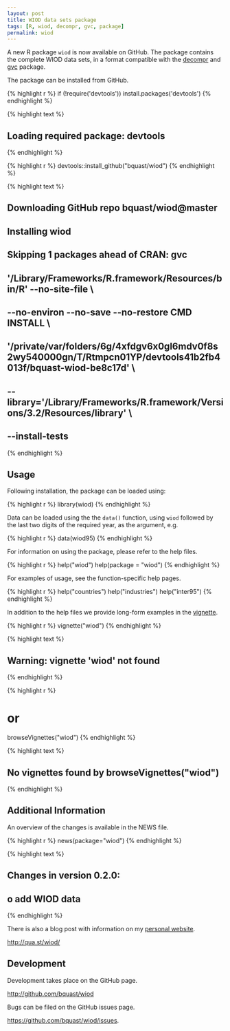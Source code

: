```yaml
---
layout: post
title: WIOD data sets package
tags: [R, wiod, decompr, gvc, package]
permalink: wiod
---
```


A new R package `wiod` is now available on GitHub. The package contains the complete WIOD data sets, in a format compatible with the [decompr](http://qua.st/decompr) and [gvc](http://qua.st/gvc) package.

The package can be installed from GitHub.


{% highlight r %}
if (!require('devtools')) install.packages('devtools')
{% endhighlight %}



{% highlight text %}
## Loading required package: devtools
{% endhighlight %}



{% highlight r %}
devtools::install_github("bquast/wiod")
{% endhighlight %}



{% highlight text %}
## Downloading GitHub repo bquast/wiod@master
## Installing wiod
## Skipping 1 packages ahead of CRAN: gvc
## '/Library/Frameworks/R.framework/Resources/bin/R' --no-site-file  \
##   --no-environ --no-save --no-restore CMD INSTALL  \
##   '/private/var/folders/6g/4xfdgv6x0gl6mdv0f8s2wy540000gn/T/Rtmpcn01YP/devtools41b2fb4013f/bquast-wiod-be8c17d'  \
##   --library='/Library/Frameworks/R.framework/Versions/3.2/Resources/library'  \
##   --install-tests
{% endhighlight %}

Usage
----------
Following installation, the package can be loaded using:


{% highlight r %}
library(wiod)
{% endhighlight %}

Data can be loaded using the the `data()` function, using `wiod` followed by the last two digits of the required year, as the argument, e.g.


{% highlight r %}
data(wiod95)
{% endhighlight %}

For information on using the package, please refer to the help files.


{% highlight r %}
help("wiod")
help(package = "wiod")
{% endhighlight %}
    
For examples of usage, see the function-specific help pages.



{% highlight r %}
help("countries")
help("industries")
help("inter95")
{% endhighlight %}

In addition to the help files we provide long-form examples in the [vignette](http://cran.r-project.org/web/packages/wiod/vignettes/wiod.html).


{% highlight r %}
vignette("wiod")
{% endhighlight %}



{% highlight text %}
## Warning: vignette 'wiod' not found
{% endhighlight %}



{% highlight r %}
# or
browseVignettes("wiod")
{% endhighlight %}



{% highlight text %}
## No vignettes found by browseVignettes("wiod")
{% endhighlight %}


Additional Information
-----------------------
An overview of the changes is available in the NEWS file.


{% highlight r %}
news(package="wiod")
{% endhighlight %}



{% highlight text %}
## Changes in version 0.2.0:
## 
##     o   add WIOD data
{% endhighlight %}

There is also a blog post with information on my [personal website](http://qua.st/).

http://qua.st/wiod/


Development
-------------
Development takes place on the GitHub page.

http://github.com/bquast/wiod

Bugs can be filed on the GitHub issues page.

https://github.com/bquast/wiod/issues.
